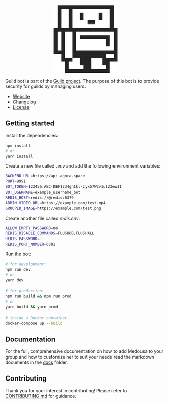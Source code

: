 <p align="center">
	<img src="docs/img/guild_bot.png" width="200px" />
</p>

Guild bot is part of the [Guild project](https://docs.guild.xyz/guild).
The purpose of this bot is to provide security for guilds by managing users.

- [Website](https://guild.xyz)
- [Changelog](./CHANGELOG.md)
- [License](./LICENSE)

## Getting started

Install the dependencies:

```bash
npm install
# or
yarn install
```

Create a new file called _.env_ and add the following environment variables:

```bash
BACKEND_URL=https://api.agora.space
PORT=8991
BOT_TOKEN=123456:ABC-DEF1234ghIkl-zyx57W2v1u123ew11
BOT_USERNAME=example_username_bot
REDIS_HOST=redis://@redis:6379
ADMIN_VIDEO_URL=https://example.com/test.mp4
GROUPID_IMAGE=https://example.com/test.png
```

Create another file called _redis.env_:

```bash
ALLOW_EMPTY_PASSWORD=no
REDIS_DISABLE_COMMANDS=FLUSHDB,FLUSHALL
REDIS_PASSWORD=
REDIS_PORT_NUMBER=6381
```

Run the bot:

```bash
# for development:
npm run dev
# or
yarn dev

# for production:
npm run build && npm run prod
# or
yarn build && yarn prod

# inside a Docker container
docker-compose up --build
```

## Documentation

For the full, comprehensive documentation on how to add Medousa to your group
and how to customize her to suit your needs read the markdown documents in the
[docs](./docs) folder.

## Contributing

Thank you for your interest in contributing! Please refer to
[CONTRIBUTING.md](./docs/CONTRIBUTING.md) for guidance.

